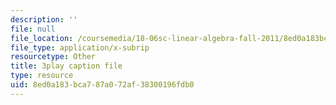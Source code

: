 ```yaml
---
description: ''
file: null
file_location: /coursemedia/18-06sc-linear-algebra-fall-2011/8ed0a183bca787a072af38300196fdb0_VYS9EYZ3gCo.srt
file_type: application/x-subrip
resourcetype: Other
title: 3play caption file
type: resource
uid: 8ed0a183-bca7-87a0-72af-38300196fdb0
---
```

